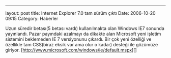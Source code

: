 ---
layout: post
title: Internet Explorer 7.0 tam sürüm çıktı
Date: 2006-10-20 09:15
Category: Haberler

Uzun süredir betası(5 betası vardı) kullanılmakta olan Windows IE7
sonunda yayınlandı. Pazar payındaki azalmayı da dikakte alan Microsoft
yeni işletim sistemini beklemeden IE 7 versiyonunu çıkardı. Bir çok yeni
özelliği ve özellikle tam CSS(biraz eksik var ama olur o kadar) desteği
ile gözümüze giriyor.
[http://www.microsoft.com/windows/ie/default.mspx][]

  [http://www.microsoft.com/windows/ie/default.mspx]: http://www.microsoft.com/windows/ie/default.mspx
